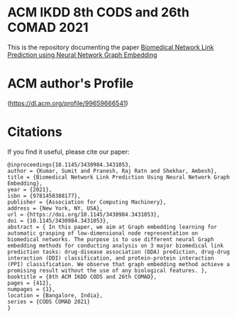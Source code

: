 # ACM IKDD 8th CODS and 26th COMAD 2021

This is the repository documenting the paper
[Biomedical Network Link Prediction using Neural Network Graph Embedding](https://dl.acm.org/doi/abs/10.1145/3430984.3431053)

# ACM author's Profile
(https://dl.acm.org/profile/99659666541)

# Citations
If you find it useful, please cite our paper:

```
@inproceedings{10.1145/3430984.3431053,
author = {Kumar, Sumit and Pranesh, Raj Ratn and Shekhar, Ambesh},
title = {Biomedical Network Link Prediction Using Neural Network Graph Embedding},
year = {2021},
isbn = {9781450388177},
publisher = {Association for Computing Machinery},
address = {New York, NY, USA},
url = {https://doi.org/10.1145/3430984.3431053},
doi = {10.1145/3430984.3431053},
abstract = { In this paper, we aim at Graph embedding learning for automatic grasping of low-dimensional node representation on biomedical networks. The purpose is to use different neural Graph embedding methods for conducting analysis on 3 major biomedical link prediction tasks: drug-disease association (DDA) prediction, drug-drug interaction (DDI) classification, and protein-protein interaction (PPI) classification. We observe that graph embedding method achieve a promising result without the use of any biological features. },
booktitle = {8th ACM IKDD CODS and 26th COMAD},
pages = {412},
numpages = {1},
location = {Bangalore, India},
series = {CODS COMAD 2021}
}
```
